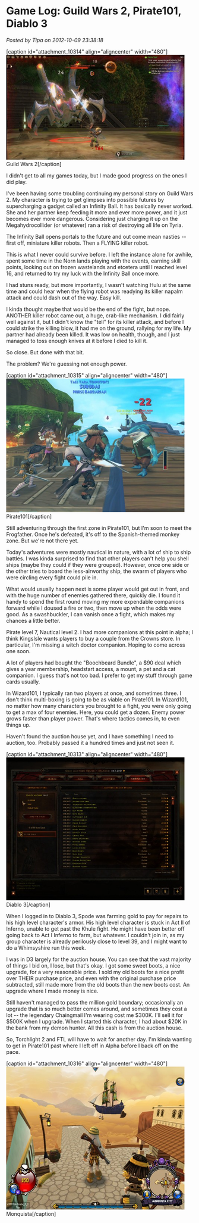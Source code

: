 # Game Log: Guild Wars 2, Pirate101, Diablo 3

*Posted by Tipa on 2012-10-09 23:38:18*

[caption id="attachment\_10314" align="aligncenter" width="480"][![](../uploads/2012/10/Gw2-2012-10-09-23-35-43-68-480x282.jpg "Guild Wars 2")](../uploads/2012/10/Gw2-2012-10-09-23-35-43-68.jpg) Guild Wars 2[/caption]

I didn't get to all my games today, but I made good progress on the ones I did play.

I've been having some troubling continuing my personal story on Guild Wars 2. My character is trying to get glimpses into possible futures by supercharging a gadget called an Infinity Ball. It has basically never worked. She and her partner keep feeding it more and ever more power, and it just becomes ever more dangerous. Considering just charging it up on the Megahydrocollider (or whatever) ran a risk of destroying all life on Tyria.

The Infinity Ball opens portals to the future and out come mean nasties -- first off, miniature killer robots. Then a FLYING killer robot.

This is what I never could survive before. I left the instance alone for awhile, spent some time in the Norn lands playing with the events, earning skill points, looking out on frozen wastelands and etcetera until I reached level 16, and returned to try my luck with the Infinity Ball once more.

I had stuns ready, but more importantly, I wasn't watching Hulu at the same time and could hear when the flying robot was readying its killer napalm attack and could dash out of the way. Easy kill.

I kinda thought maybe that would be the end of the fight, but nope. ANOTHER killer robot came out, a huge, crab-like mechanism. I did fairly well against it, but I didn't know the "tell" for its killer attack, and before I could strike the killing blow, it had me on the ground, rallying for my life. My partner had already been killed. It was low on health, though, and I just managed to toss enough knives at it before I died to kill it.

So close. But done with that bit.

The problem? We're guessing not enough power.

[caption id="attachment\_10315" align="aligncenter" width="480"][![](../uploads/2012/10/Pirate-2012-10-09-20-33-00-56-480x359.jpg "Pirate101")](../uploads/2012/10/Pirate-2012-10-09-20-33-00-56.jpg) Pirate101[/caption]

Still adventuring through the first zone in Pirate101, but I'm soon to meet the Frogfather. Once he's defeated, it's off to the Spanish-themed monkey zone. But we're not there yet.

Today's adventures were mostly nautical in nature, with a lot of ship to ship battles. I was kinda surprised to find that other players can't help you shell ships (maybe they could if they were grouped). However, once one side or the other tries to board the less-airworthy ship, the swarm of players who were circling every fight could pile in.

What would usually happen next is some player would get out in front, and with the huge number of enemies gathered there, quickly die. I found it handy to spend the first round moving my more expendable companions forward while I doused a fire or two, then move up when the odds were good. As a swashbuckler, I can vanish once a fight, which makes my chances a little better.

Pirate level 7, Nautical level 2. I had more companions at this point in alpha; I think KingsIsle wants players to buy a couple from the Crowns store. In particular, I'm missing a witch doctor companion. Hoping to come across one soon.

A lot of players had bought the "Boochbeard Bundle", a $90 deal which gives a year membership, headstart access, a mount, a pet and a cat companion. I guess that's not too bad. I prefer to get my stuff through game cards usually.

In Wizard101, I typically ran two players at once, and sometimes three. I don't think multi-boxing is going to be as viable on Pirate101. In Wizard101, no matter how many characters you brought to a fight, you were only going to get a max of four enemies. Here, you could get a dozen. Enemy power grows faster than player power. That's where tactics comes in, to even things up.

Haven't found the auction house yet, and I have something I need to auction, too. Probably passed it a hundred times and just not seen it.

[caption id="attachment\_10313" align="aligncenter" width="480"][![](../uploads/2012/10/Diablo-III-2012-10-09-22-38-02-22-480x384.jpg "Diablo 3")](../uploads/2012/10/Diablo-III-2012-10-09-22-38-02-22.jpg) Diablo 3[/caption]

When I logged in to Diablo 3, Spode was farming gold to pay for repairs to his high level character's armor. His high level character is stuck in Act II of Inferno, unable to get past the Khule fight. He might have been better off going back to Act I Inferno to farm, but whatever. I couldn't join in, as my group character is already perilously close to level 39, and I might want to do a Whimsyshire run this week.

I was in D3 largely for the auction house. You can see that the vast majority of things I bid on, I lose, but that's okay. I got some sweet boots, a nice upgrade, for a very reasonable price. I sold my old boots for a nice profit over THEIR purchase price, and even with the original purchase price subtracted, still made more from the old boots than the new boots cost. An upgrade where I made money is nice.

Still haven't managed to pass the million gold boundary; occasionally an upgrade that is so much better comes around, and sometimes they cost a lot -- the legendary Chaingmail I'm wearing cost me $300K. I'll sell it for $500K when I upgrade. When I started this character, I had about $20K in the bank from my demon hunter. All this cash is from the auction house.

So, Torchlight 2 and FTL will have to wait for another day. I'm kinda wanting to get in Pirate101 past where I left off in Alpha before I back off on the pace.

[caption id="attachment\_10316" align="aligncenter" width="480"][![](../uploads/2012/10/Pirate-2012-04-25-20-24-49-21-480x384.jpg "Alpha Pirate101")](../uploads/2012/10/Pirate-2012-04-25-20-24-49-21.jpg) Monquista[/caption]
